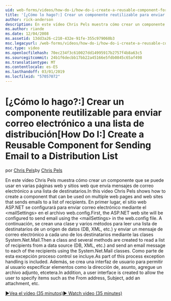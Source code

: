 ```yaml
---
uid: web-forms/videos/how-do-i/how-do-i-create-a-reusable-component-for-sending-email-to-a-distribution-list
title: '[¿Cómo lo hago?:] Crear un componente reutilizable para enviar correo electrónico a una lista de distribución | Microsoft Docs'
author: rick-anderson
description: En este vídeo Chris Pels muestra cómo crear un componente que se puede usar en varias páginas web y sitios web que envía mensajes de correo electrónico a una lista de destinatarios. Primera persona...
ms.author: riande
ms.date: 12/04/2008
ms.assetid: 13dd3a26-c210-432e-91fe-355c979060b3
msc.legacyurl: /web-forms/videos/how-do-i/how-do-i-create-a-reusable-component-for-sending-email-to-a-distribution-list
msc.type: video
ms.openlocfilehash: 70ec234f3c610027dd14995917b2757f4b8a63c5
ms.sourcegitcommit: 24b1f6decbb17bb22a45166e5fdb0845c65af498
ms.translationtype: MT
ms.contentlocale: es-ES
ms.lasthandoff: 03/01/2019
ms.locfileid: "57057072"
---
```

<a name="how-do-i-create-a-reusable-component-for-sending-email-to-a-distribution-list"></a><span data-ttu-id="46899-104">[¿Cómo lo hago?:] Crear un componente reutilizable para enviar correo electrónico a una lista de distribución</span><span class="sxs-lookup"><span data-stu-id="46899-104">[How Do I:] Create a Reusable Component for Sending Email to a Distribution List</span></span>
====================
<span data-ttu-id="46899-105">por [Chris Pels](https://twitter.com/chrispels)</span><span class="sxs-lookup"><span data-stu-id="46899-105">by [Chris Pels](https://twitter.com/chrispels)</span></span>

<span data-ttu-id="46899-106">En este vídeo Chris Pels muestra cómo crear un componente que se puede usar en varias páginas web y sitios web que envía mensajes de correo electrónico a una lista de destinatarios.</span><span class="sxs-lookup"><span data-stu-id="46899-106">In this video Chris Pels shows how to create a component that can be used on multiple web pages and web sites that sends emails to a list of recipients.</span></span> <span data-ttu-id="46899-107">En primer lugar, el sitio web ASP.NET se configurará para enviar correo electrónico mediante el &lt;mailSettings&gt; en el archivo web.config.</span><span class="sxs-lookup"><span data-stu-id="46899-107">First, the ASP.NET web site will be configured to send email using the &lt;mailSettings&gt; in the web.config file.</span></span> <span data-ttu-id="46899-108">A continuación, se crean una clase y varios métodos para leer una lista de destinatarios de un origen de datos (DB, XML, etc.) y enviar un mensaje de correo electrónico a cada uno de los destinatarios mediante las clases System.Net.Mail.</span><span class="sxs-lookup"><span data-stu-id="46899-108">Then a class and several methods are created to read a list of recipients from a data source (DB, XML, etc.) and send an email message to each of the recipients using the System.Net.Mail classes.</span></span> <span data-ttu-id="46899-109">Como parte de esta excepción proceso control se incluye.</span><span class="sxs-lookup"><span data-stu-id="46899-109">As part of this process exception handling is included.</span></span> <span data-ttu-id="46899-110">Además, se crea una interfaz de usuario para permitir al usuario especificar elementos como la dirección de, asunto, agregue un archivo adjunto, etcetera.</span><span class="sxs-lookup"><span data-stu-id="46899-110">In addition, a user interface is created to allow the user to specify items such as the From address, Subject, add an attachment, etc.</span></span>

[<span data-ttu-id="46899-111">&#9654;Vea el vídeo (35 minutos)</span><span class="sxs-lookup"><span data-stu-id="46899-111">&#9654; Watch video (35 minutes)</span></span>](https://channel9.msdn.com/Blogs/ASP-NET-Site-Videos/how-do-i-create-a-reusable-component-for-sending-email-to-a-distribution-list)

